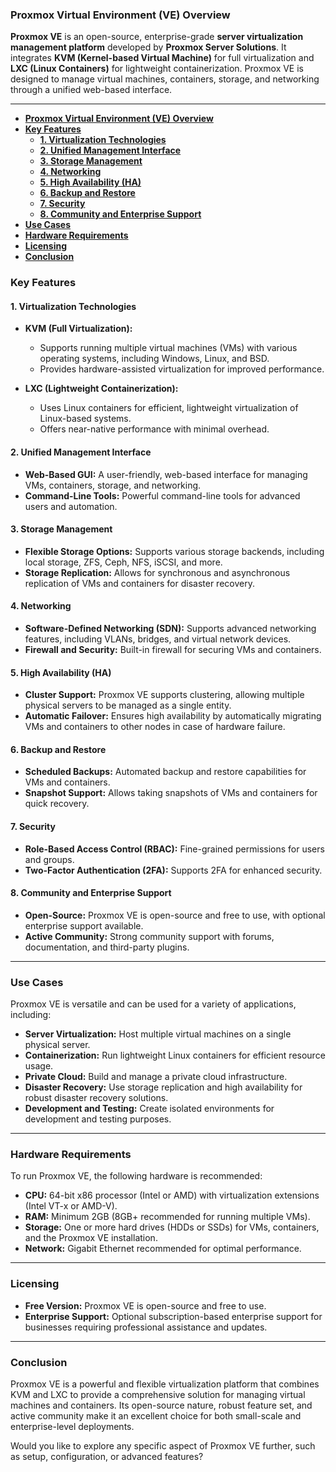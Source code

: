 ### **Proxmox Virtual Environment (VE) Overview**

**Proxmox VE** is an open-source, enterprise-grade **server virtualization management platform** developed by **Proxmox Server Solutions**. It integrates **KVM (Kernel-based Virtual Machine)** for full virtualization and **LXC (Linux Containers)** for lightweight containerization. Proxmox VE is designed to manage virtual machines, containers, storage, and networking through a unified web-based interface.

---

- [**Proxmox Virtual Environment (VE) Overview**](#proxmox-virtual-environment-ve-overview)
- [**Key Features**](#key-features)
  - [**1. Virtualization Technologies**](#1-virtualization-technologies)
  - [**2. Unified Management Interface**](#2-unified-management-interface)
  - [**3. Storage Management**](#3-storage-management)
  - [**4. Networking**](#4-networking)
  - [**5. High Availability (HA)**](#5-high-availability-ha)
  - [**6. Backup and Restore**](#6-backup-and-restore)
  - [**7. Security**](#7-security)
  - [**8. Community and Enterprise Support**](#8-community-and-enterprise-support)
- [**Use Cases**](#use-cases)
- [**Hardware Requirements**](#hardware-requirements)
- [**Licensing**](#licensing)
- [**Conclusion**](#conclusion)


### **Key Features**

#### **1. Virtualization Technologies**
- **KVM (Full Virtualization):**
  - Supports running multiple virtual machines (VMs) with various operating systems, including Windows, Linux, and BSD.
  - Provides hardware-assisted virtualization for improved performance.

- **LXC (Lightweight Containerization):**
  - Uses Linux containers for efficient, lightweight virtualization of Linux-based systems.
  - Offers near-native performance with minimal overhead.

#### **2. Unified Management Interface**
- **Web-Based GUI:** A user-friendly, web-based interface for managing VMs, containers, storage, and networking.
- **Command-Line Tools:** Powerful command-line tools for advanced users and automation.

#### **3. Storage Management**
- **Flexible Storage Options:** Supports various storage backends, including local storage, ZFS, Ceph, NFS, iSCSI, and more.
- **Storage Replication:** Allows for synchronous and asynchronous replication of VMs and containers for disaster recovery.

#### **4. Networking**
- **Software-Defined Networking (SDN):** Supports advanced networking features, including VLANs, bridges, and virtual network devices.
- **Firewall and Security:** Built-in firewall for securing VMs and containers.

#### **5. High Availability (HA)**
- **Cluster Support:** Proxmox VE supports clustering, allowing multiple physical servers to be managed as a single entity.
- **Automatic Failover:** Ensures high availability by automatically migrating VMs and containers to other nodes in case of hardware failure.

#### **6. Backup and Restore**
- **Scheduled Backups:** Automated backup and restore capabilities for VMs and containers.
- **Snapshot Support:** Allows taking snapshots of VMs and containers for quick recovery.

#### **7. Security**
- **Role-Based Access Control (RBAC):** Fine-grained permissions for users and groups.
- **Two-Factor Authentication (2FA):** Supports 2FA for enhanced security.

#### **8. Community and Enterprise Support**
- **Open-Source:** Proxmox VE is open-source and free to use, with optional enterprise support available.
- **Active Community:** Strong community support with forums, documentation, and third-party plugins.

---

### **Use Cases**
Proxmox VE is versatile and can be used for a variety of applications, including:
- **Server Virtualization:** Host multiple virtual machines on a single physical server.
- **Containerization:** Run lightweight Linux containers for efficient resource usage.
- **Private Cloud:** Build and manage a private cloud infrastructure.
- **Disaster Recovery:** Use storage replication and high availability for robust disaster recovery solutions.
- **Development and Testing:** Create isolated environments for development and testing purposes.

---

### **Hardware Requirements**
To run Proxmox VE, the following hardware is recommended:
- **CPU:** 64-bit x86 processor (Intel or AMD) with virtualization extensions (Intel VT-x or AMD-V).
- **RAM:** Minimum 2GB (8GB+ recommended for running multiple VMs).
- **Storage:** One or more hard drives (HDDs or SSDs) for VMs, containers, and the Proxmox VE installation.
- **Network:** Gigabit Ethernet recommended for optimal performance.

---

### **Licensing**
- **Free Version:** Proxmox VE is open-source and free to use.
- **Enterprise Support:** Optional subscription-based enterprise support for businesses requiring professional assistance and updates.

---

### **Conclusion**
Proxmox VE is a powerful and flexible virtualization platform that combines KVM and LXC to provide a comprehensive solution for managing virtual machines and containers. Its open-source nature, robust feature set, and active community make it an excellent choice for both small-scale and enterprise-level deployments.

Would you like to explore any specific aspect of Proxmox VE further, such as setup, configuration, or advanced features?